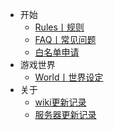 * 开始
  * [Rules丨规则](wiki/rules.md)
  * [FAQ丨常见问题](wiki/faq.md)
  * [白名单申请](wiki/whitelist-add.md)
* 游戏世界
  * [World丨世界设定](server/world.md)
* 关于
  * [wiki更新记录](changelog.md)
  * [服务器更新记录](server/server-changelog.md)
